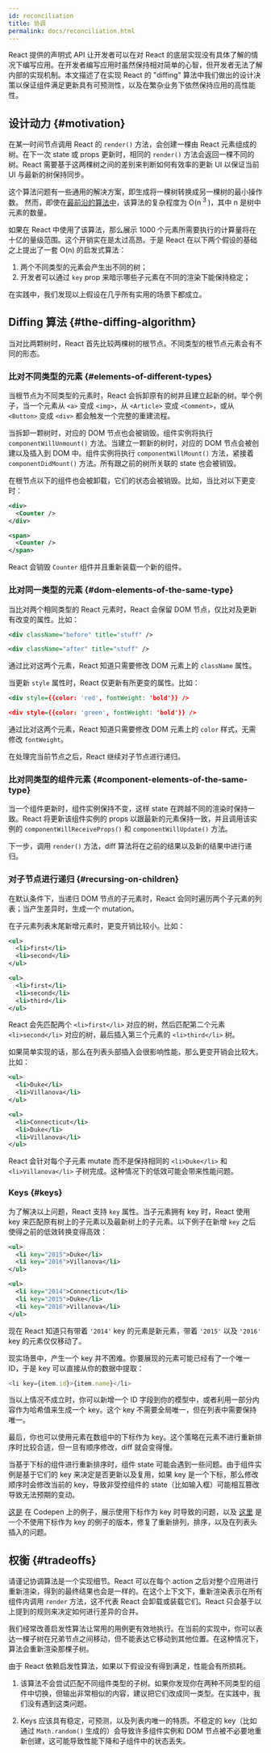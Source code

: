 ```yaml
---
id: reconciliation
title: 协调
permalink: docs/reconciliation.html
---
```


React 提供的声明式 API 让开发者可以在对 React 的底层实现没有具体了解的情况下编写应用。在开发者编写应用时虽然保持相对简单的心智，但开发者无法了解内部的实现机制。本文描述了在实现 React 的 "diffing" 算法中我们做出的设计决策以保证组件满足更新具有可预测性，以及在繁杂业务下依然保持应用的高性能性。

## 设计动力 {#motivation}

在某一时间节点调用 React 的 `render()` 方法，会创建一棵由 React 元素组成的树。在下一次 state 或 props 更新时，相同的 `render()` 方法会返回一棵不同的树。React 需要基于这两棵树之间的差别来判断如何有效率的更新 UI 以保证当前 UI 与最新的树保持同步。

这个算法问题有一些通用的解决方案，即生成将一棵树转换成另一棵树的最小操作数。 然而，即使在[最前沿的算法中](http://grfia.dlsi.ua.es/ml/algorithms/references/editsurvey_bille.pdf)，该算法的复杂程度为 O(n<sup> 3 </sup>)，其中 n 是树中元素的数量。

如果在 React 中使用了该算法，那么展示 1000 个元素所需要执行的计算量将在十亿的量级范围。这个开销实在是太过高昂。于是 React 在以下两个假设的基础之上提出了一套 O(n) 的启发式算法：

1. 两个不同类型的元素会产生出不同的树；
2. 开发者可以通过 `key` prop 来暗示哪些子元素在不同的渲染下能保持稳定；

在实践中，我们发现以上假设在几乎所有实用的场景下都成立。

## Diffing 算法 {#the-diffing-algorithm}

当对比两颗树时，React 首先比较两棵树的根节点。不同类型的根节点元素会有不同的形态。

### 比对不同类型的元素 {#elements-of-different-types}

当根节点为不同类型的元素时，React 会拆卸原有的树并且建立起新的树。举个例子，当一个元素从 `<a>` 变成 `<img>`，从 `<Article>` 变成 `<Comment>`，或从 `<Button>` 变成 `<div>` 都会触发一个完整的重建流程。

当拆卸一颗树时，对应的 DOM 节点也会被销毁。组件实例将执行 `componentWillUnmount()` 方法。当建立一颗新的树时，对应的 DOM 节点会被创建以及插入到 DOM 中。组件实例将执行 `componentWillMount()` 方法，紧接着 `componentDidMount()` 方法。所有跟之前的树所关联的 state 也会被销毁。

在根节点以下的组件也会被卸载，它们的状态会被销毁。比如，当比对以下更变时：

```xml
<div>
  <Counter />
</div>

<span>
  <Counter />
</span>
```

React 会销毁 `Counter` 组件并且重新装载一个新的组件。

### 比对同一类型的元素 {#dom-elements-of-the-same-type}

当比对两个相同类型的 React 元素时，React 会保留 DOM 节点，仅比对及更新有改变的属性。比如：

```xml
<div className="before" title="stuff" />

<div className="after" title="stuff" />
```

通过比对这两个元素，React 知道只需要修改 DOM 元素上的 `className` 属性。

当更新 `style` 属性时，React 仅更新有所更变的属性。比如：

```xml
<div style={{color: 'red', fontWeight: 'bold'}} />

<div style={{color: 'green', fontWeight: 'bold'}} />
```

通过比对这两个元素，React 知道只需要修改 DOM 元素上的 `color` 样式，无需修改 `fontWeight`。

在处理完当前节点之后，React 继续对子节点进行递归。

### 比对同类型的组件元素 {#component-elements-of-the-same-type}

当一个组件更新时，组件实例保持不变，这样 state 在跨越不同的渲染时保持一致。React 将更新该组件实例的 props 以跟最新的元素保持一致，并且调用该实例的  `componentWillReceiveProps()` 和 `componentWillUpdate()` 方法。

下一步，调用 `render()` 方法，diff 算法将在之前的结果以及新的结果中进行递归。

### 对子节点进行递归 {#recursing-on-children}

在默认条件下，当递归 DOM 节点的子元素时，React 会同时遍历两个子元素的列表；当产生差异时，生成一个 mutation。

在子元素列表末尾新增元素时，更变开销比较小。比如：

```xml
<ul>
  <li>first</li>
  <li>second</li>
</ul>

<ul>
  <li>first</li>
  <li>second</li>
  <li>third</li>
</ul>
```

React 会先匹配两个 `<li>first</li>` 对应的树，然后匹配第二个元素 `<li>second</li>` 对应的树，最后插入第三个元素的 `<li>third</li>` 树。

如果简单实现的话，那么在列表头部插入会很影响性能，那么更变开销会比较大。比如：

```xml
<ul>
  <li>Duke</li>
  <li>Villanova</li>
</ul>

<ul>
  <li>Connecticut</li>
  <li>Duke</li>
  <li>Villanova</li>
</ul>
```

React 会针对每个子元素 mutate 而不是保持相同的 `<li>Duke</li>` 和 `<li>Villanova</li>` 子树完成。这种情况下的低效可能会带来性能问题。

### Keys {#keys}

为了解决以上问题，React 支持 `key` 属性。当子元素拥有 key 时，React 使用 key 来匹配原有树上的子元素以及最新树上的子元素。以下例子在新增 `key` 之后使得之前的低效转换变得高效：

```xml
<ul>
  <li key="2015">Duke</li>
  <li key="2016">Villanova</li>
</ul>

<ul>
  <li key="2014">Connecticut</li>
  <li key="2015">Duke</li>
  <li key="2016">Villanova</li>
</ul>
```

现在 React 知道只有带着 `'2014'` key 的元素是新元素，带着 `'2015'` 以及 `'2016'` key 的元素仅仅移动了。

现实场景中，产生一个 key 并不困难。你要展现的元素可能已经有了一个唯一 ID，于是 key 可以直接从你的数据中提取：

```js
<li key={item.id}>{item.name}</li>
```

当以上情况不成立时，你可以新增一个 ID 字段到你的模型中，或者利用一部分内容作为哈希值来生成一个 key。这个 key 不需要全局唯一，但在列表中需要保持唯一。

最后，你也可以使用元素在数组中的下标作为 key。这个策略在元素不进行重新排序时比较合适，但一旦有顺序修改，diff 就会变得慢。

当基于下标的组件进行重新排序时，组件 state 可能会遇到一些问题。由于组件实例是基于它们的 key 来决定是否更新以及复用，如果 key 是一个下标，那么修改顺序时会修改当前的 key，导致非受控组件的 state（比如输入框）可能相互篡改导致无法预期的变动。

[这是](codepen://reconciliation/index-used-as-key) 在 Codepen 上的例子，展示使用下标作为 key 时导致的问题，以及 [这里](codepen://reconciliation/no-index-used-as-key) 是一个不使用下标作为 key 的例子的版本，修复了重新排列，排序，以及在列表头插入的问题。

## 权衡 {#tradeoffs}

请谨记协调算法是一个实现细节。React 可以在每个 action 之后对整个应用进行重新渲染，得到的最终结果也会是一样的。在这个上下文下，重新渲染表示在所有组件内调用 `render` 方法，这不代表 React 会卸载或装载它们。React 只会基于以上提到的规则来决定如何进行差异的合并。

我们经常改善启发性算法让常用的用例更有效地执行。在当前的实现中，你可以表达一棵子树在兄弟节点之间移动，但不能表达它移动到其他位置。在这种情况下，算法会重新渲染那棵子树。

由于 React 依赖启发性算法，如果以下假设没有得到满足，性能会有所损耗。

1. 该算法不会尝试匹配不同组件类型的子树。如果你发现你在两种不同类型的组件中切换，但输出非常相似的内容，建议把它们改成同一类型。在实践中，我们没有遇到这类问题。

2. Keys 应该具有稳定，可预测，以及列表内唯一的特质。不稳定的 key（比如通过 `Math.random()` 生成的）会导致许多组件实例和 DOM 节点被不必要地重新创建，这可能导致性能下降和子组件中的状态丢失。
